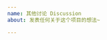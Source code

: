 ```yaml
---
name: 其他讨论 Discussion
about: 发表任何关于这个项目的想法~

---
```


<!--
:tada:感谢为Pxer项目做出贡献~
我们会在Github上跟进你的请求，请注意查收邮件提醒或检查Github notifications
-->
